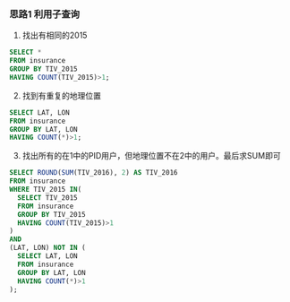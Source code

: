 ### 思路1 利用子查询

1. 找出有相同的2015

```sql
SELECT *
FROM insurance
GROUP BY TIV_2015
HAVING COUNT(TIV_2015)>1;
```

2. 找到有重复的地理位置

```sql
SELECT LAT, LON
FROM insurance
GROUP BY LAT, LON
HAVING COUNT(*)>1;
```

3. 找出所有的在1中的PID用户，但地理位置不在2中的用户。最后求SUM即可

```sql
SELECT ROUND(SUM(TIV_2016), 2) AS TIV_2016
FROM insurance
WHERE TIV_2015 IN(
  SELECT TIV_2015
  FROM insurance
  GROUP BY TIV_2015
  HAVING COUNT(TIV_2015)>1
)
AND
(LAT, LON) NOT IN (
  SELECT LAT, LON
  FROM insurance
  GROUP BY LAT, LON
  HAVING COUNT(*)>1
);
```
